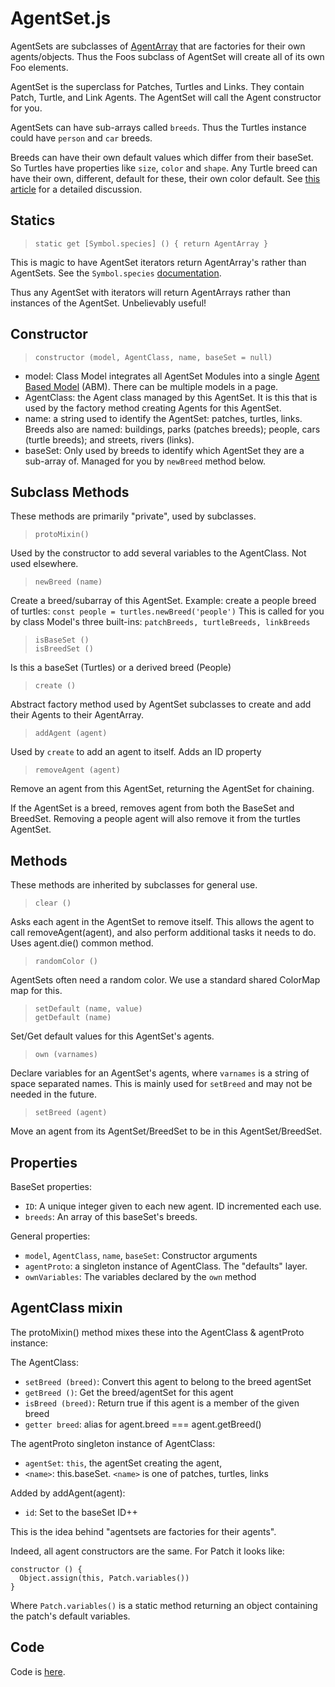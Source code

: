 # AgentSet.js

AgentSets are subclasses of [AgentArray](AgentArray.md) that are factories for their own agents/objects. Thus the Foos subclass of AgentSet will create all of its own Foo elements.

AgentSet is the superclass for Patches, Turtles and Links. They contain Patch, Turtle, and Link Agents. The AgentSet will call the Agent constructor for you.

AgentSets can have sub-arrays called `breeds`. Thus the Turtles instance could have `person` and `car` breeds.

Breeds can have their own default values which differ from their baseSet. So Turtles have properties like `size`, `color` and `shape`. Any Turtle breed can have their own, different, default for these, their own color default. See [this article](https://medium.com/dailyjs/two-headed-es6-classes-fe369c50b24) for a detailed discussion.

## Statics

> `static get [Symbol.species] () { return AgentArray }`

This is magic to have AgentSet iterators return AgentArray's rather than AgentSets. See the `Symbol.species` [documentation](https://developer.mozilla.org/en-US/docs/Web/JavaScript/Reference/Global_Objects/Symbol/species).

Thus any AgentSet with iterators will return AgentArrays rather than instances of the AgentSet. Unbelievably useful!

## Constructor

> `constructor (model, AgentClass, name, baseSet = null)`

* model: Class Model integrates all AgentSet Modules into a single [Agent Based Model](https://en.wikipedia.org/wiki/Agent-based_model) (ABM). There can be multiple models in a page.
* AgentClass: the Agent class managed by this AgentSet. It is this that is used by the factory method creating Agents for this AgentSet.
* name: a string used to identify the AgentSet: patches, turtles, links. Breeds also are named: buildings, parks (patches breeds); people, cars (turtle breeds); and streets, rivers (links).
* baseSet: Only used by breeds to identify which AgentSet they are a sub-array of. Managed for you by `newBreed` method below.

## Subclass Methods

These methods are primarily "private", used by subclasses.

> `protoMixin()`

Used by the constructor to add several variables to the AgentClass. Not used elsewhere.

> `newBreed (name)`

Create a breed/subarray of this AgentSet. Example: create a people breed of turtles:
`const people = turtles.newBreed('people')`
This is called for you by class Model's three built-ins:
`patchBreeds, turtleBreeds, linkBreeds`


> `isBaseSet ()` <br />
> `isBreedSet ()`

Is this a baseSet (Turtles) or a derived breed (People)

> `create ()`

Abstract factory method used by AgentSet subclasses to create and add their Agents to their AgentArray.

> `addAgent (agent)`

Used by `create` to add an agent to itself. Adds an ID property

> `removeAgent (agent)`

Remove an agent from this AgentSet, returning the AgentSet for chaining.

If the AgentSet is a breed, removes agent from both the BaseSet and BreedSet. Removing a people agent will also remove it from the turtles AgentSet.

## Methods

These methods are inherited by subclasses for general use.

> `clear ()`

Asks each agent in the AgentSet to remove itself. This allows the agent to call removeAgent(agent), and also perform additional tasks it needs to do. Uses agent.die() common method.

> `randomColor ()`

AgentSets often need a random color. We use a standard shared ColorMap map for this.

> `setDefault (name, value)` <br />
> `getDefault (name)`

Set/Get default values for this AgentSet's agents.

> `own (varnames)`

Declare variables for an AgentSet's agents, where `varnames` is a string of space separated names. This is mainly used for `setBreed` and may not be needed in the future.

> `setBreed (agent)`

Move an agent from its AgentSet/BreedSet to be in this AgentSet/BreedSet.

## Properties

BaseSet properties:
* `ID`: A unique integer given to each new agent. ID incremented each use.
* `breeds`: An array of this baseSet's breeds.

General properties:
* `model`, `AgentClass`, `name`, `baseSet`: Constructor arguments
* `agentProto`: a singleton instance of AgentClass. The "defaults" layer.
* `ownVariables`: The variables declared by the `own` method

## AgentClass mixin

The protoMixin() method mixes these into the AgentClass & agentProto instance:

The AgentClass:
* `setBreed (breed)`: Convert this agent to belong to the breed agentSet
* `getBreed ()`: Get the breed/agentSet for this agent
* `isBreed (breed)`: Return true if this agent is a member of the given breed
* `getter breed`: alias for agent.breed === agent.getBreed()

The agentProto singleton instance of AgentClass:
* `agentSet`: `this`, the agentSet creating the agent,
* `<name>`: this.baseSet. `<name>` is one of patches, turtles, links

Added by addAgent(agent):
* `id`: Set to the baseSet ID++

This is the idea behind "agentsets are factories for their agents".

Indeed, all agent constructors are the same. For Patch it looks like:
```
constructor () {
  Object.assign(this, Patch.variables())
}
```
Where `Patch.variables()` is a static method returning an object containing the patch's default variables.


## Code

Code is [here](https://github.com/backspaces/asx/blob/master/src/AgentSet.js).
